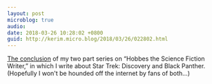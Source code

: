 ```yaml
---
layout: post
microblog: true
audio: 
date: 2018-03-26 10:28:02 +0800
guid: http://kerim.micro.blog/2018/03/26/022802.html
---
```

[The conclusion](https://anthrodendum.org/2018/03/25/hobbes-the-science-fiction-writer-part-ii/) of my two part series on “Hobbes the Science Fiction Writer,” in which I write about Star Trek: Discovery and Black Panther. (Hopefully I won't be hounded off the internet by fans of both…)
